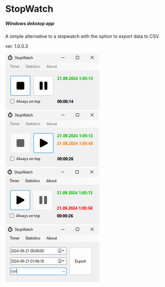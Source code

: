 # StopWatch

##### Windows dekstop app

A simple alternative to a stopwatch with the option to export data to CSV.

ver. 1.0.0.3

![screenshot1](https://github.com/vlasta81/StopWatch/blob/master/screenshot1.png?raw=true)
![screenshot2](https://github.com/vlasta81/StopWatch/blob/master/screenshot2.png?raw=true)
![screenshot3](https://github.com/vlasta81/StopWatch/blob/master/screenshot3.png?raw=true)
![screenshot4](https://github.com/vlasta81/StopWatch/blob/master/screenshot4.png?raw=true)

